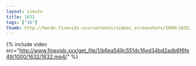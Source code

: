 ```yaml
--- 
layout: sieutv
title: 1632
tags: ["1k"]
thumb: http://hwcdn.finevids.xxx/contents/videos_screenshots/1000/1632/preview.mp4.jpg
---
```

{% include video src="http://www.finevids.xxx/get_file/1/b6ea549c551dc16ed34bd2adb6f6fe49/1000/1632/1632.mp4/" %} 
